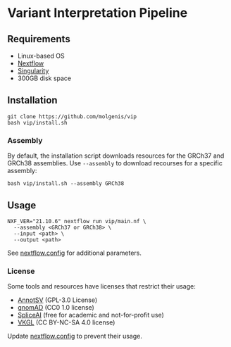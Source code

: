 # Variant Interpretation Pipeline

## Requirements
- Linux-based OS
- [Nextflow](https://www.nextflow.io/)
- [Singularity](https://sylabs.io/singularity/)
- 300GB disk space

## Installation
```
git clone https://github.com/molgenis/vip
bash vip/install.sh
```
### Assembly
By default, the installation script downloads resources for the GRCh37 and GRCh38 assemblies.
Use `--assembly` to download recourses for a specific assembly:  
```
bash vip/install.sh --assembly GRCh38
```

## Usage
```
NXF_VER="21.10.6" nextflow run vip/main.nf \
  --assembly <GRCh37 or GRCh38> \
  --input <path> \
  --output <path>
```
See [nextflow.config](https://github.com/molgenis/vip/blob/main/nextflow.config) for additional parameters.

### License
Some tools and resources have licenses that restrict their usage: 
- [AnnotSV](https://lbgi.fr/AnnotSV/) (GPL-3.0 License)
- [gnomAD](https://gnomad.broadinstitute.org/) (CC0 1.0 license)
- [SpliceAI](https://basespace.illumina.com/s/otSPW8hnhaZR) (free for academic and not-for-profit use)
- [VKGL](https://vkgl.molgeniscloud.org/) (CC BY-NC-SA 4.0 license)

Update [nextflow.config](https://github.com/molgenis/vip/blob/main/nextflow.config) to prevent their usage.